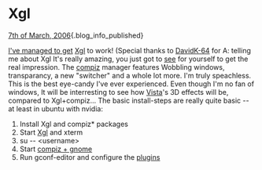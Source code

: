 # Xgl

[7th of March, 2006](/blog/2006-03-07/xgl.html){.blog_info_published}

[I've managed to
get](http://home.thorsen.pm/gallery/screenshot/xgl-1.png?embed=true)
[Xgl](http://en.opensuse.org/Xgl) to work! (Special thanks to
[DavidK-64](http://www.ritter.demon.co.uk) for A: telling me about Xgl
It's really amazing, you just got to
[see](http://www.freedesktop.org/~davidr/xgl-demo1.xvid.avi) for
yourself to get the real impression. The
[compiz](http://en.opensuse.org/Compiz) manager features Wobbling
windows, transparancy, a new "switcher" and a whole lot more. I'm truly
speachless. This is the best eye-candy I've ever experienced. Even
though I'm no fan of windows, It will be interresting to see how
[Vista](http://www.microsoft.com/windowsvista/default.aspx)'s 3D effects
will be, compared to Xgl+compiz... The basic install-steps are really
quite basic -- at least in ubuntu with nvidia:

1.  Install Xgl and compiz\* packages
2.  Start
    [Xgl](http://home.thorsen.pm/linux/xgl/Xgl_start.txt?embed=true) and
    xterm
3.  su -- \<username\>
4.  Start [compiz +
    gnome](http://home.thorsen.pm/linux/xgl/compiz_gnome.txt?embed=true)
5.  Run gconf-editor and configure the
    [plugins](http://home.thorsen.pm/linux/xgl/gconf.png?embed=true)
